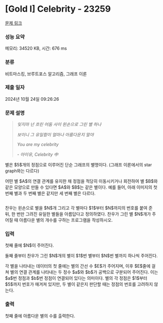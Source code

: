 # [Gold I] Celebrity - 23259 

[문제 링크](https://www.acmicpc.net/problem/23259) 

### 성능 요약

메모리: 34520 KB, 시간: 676 ms

### 분류

비트마스킹, 브루트포스 알고리즘, 그래프 이론

### 제출 일자

2024년 10월 24일 09:26:26

### 문제 설명

<blockquote>
<p><em>잊지마 넌 흐린 어둠 사이 왼손으로 그린 별 하나</em></p>

<p><em>보이니 그 유일함이 얼마나 아름다운지 말야</em></p>

<p><em>You are my celebrity</em></p>

<p><em>- 아이유, Celebrity 中</em></p>
</blockquote>

<p>별은 $5$개의 정점으로 이루어진 단순 그래프의 별명이다. (그래프 이론에서의 star graph와는 다르다)</p>

<p>어떤 별 $A$의 연결 관계를 유지한 채 정점을 적당히 이동시키거나 회전하여 별 $B$와 같은 모양으로 만들 수 있다면 $A$와 $B$는 같은 별이다. 예를 들어, 아래 이미지의 첫 번째 별과 두 번째 별은 같지만 세 번째 별은 다르다.</p>

<p style="text-align: center;"><img alt="" src="https://upload.acmicpc.net/87f8f706-5a1b-4e0f-955d-d4debedb5ccd/-/preview/"></p>

<p>찬우는 왼손으로 별을 $N$개 그리고 각 별마다 $1$부터 $N$까지의 번호를 붙여 준 뒤, 한 번만 그려진 유일한 별들을 아름답다고 정의하였다. 찬우가 그린 별 $N$개가 주어질 때 아름다운 별의 개수를 구하는 프로그램을 작성하시오.</p>

### 입력 

 <p>첫째 줄에 $N$이 주어진다.</p>

<p>둘째 줄부터 찬우가 그린 $N$개의 별이 $1$번 별부터 $N$번 별까지 하나씩 주어진다.</p>

<p>각 별을 나타내는 데이터의 첫 줄에는 별의 간선 수 $E$가 주어지며, 이후 $E$줄에 걸쳐 별의 연결 관계를 나타내는 두 정수 $a$와 $b$가 공백으로 구분되어 주어진다. 이는 $a$번 정점과 $b$번 정점이 연결되어 있다는 의미이다. 별의 각 정점은 $1$부터 $5$까지 번호가 매겨져 있지만, 두 별이 같은지 판단할 때는 정점의 번호를 고려하지 않는다.</p>

### 출력 

 <p>첫째 줄에 아름다운 별의 수를 출력한다.</p>

